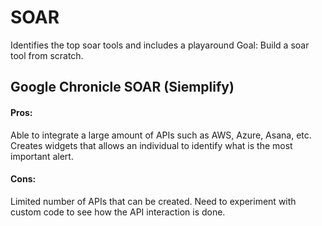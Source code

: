 # SOAR
Identifies the top soar tools and includes a playaround 
Goal: Build a soar tool from scratch.

## Google Chronicle SOAR (Siemplify)
#### Pros:
Able to integrate a large amount of APIs such as AWS, Azure, Asana, etc. Creates widgets that allows an individual to identify what is the most important alert.
#### Cons:
Limited number of APIs that can be created. 
Need to experiment with custom code to see how the API interaction is done.
